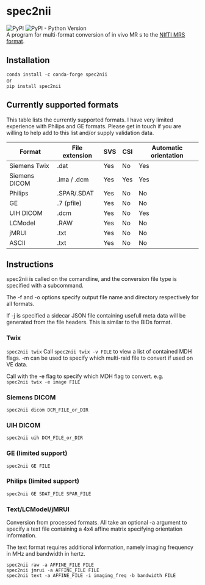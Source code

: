 # spec2nii
![PyPI](https://img.shields.io/pypi/v/spec2nii)
![PyPI - Python Version](https://img.shields.io/pypi/pyversions/spec2nii)  
A program for multi-format conversion of in vivo MR s to the [NIfTI MRS format](https://github.com/wexeee/mrs_nifti_standard).

## Installation
`conda install -c conda-forge spec2nii`  
or  
`pip install spec2nii`

## Currently supported formats
This table lists the currently supported formats. I have very limited experience with Philips and GE formats. Please get in touch if you are willing to help add to this list and/or supply validation data.

| Format        | File extension | SVS | CSI | Automatic orientation |
|---------------|----------------|-----|-----|-----------------------|
| Siemens Twix  | .dat           | Yes | No  | Yes                   |
| Siemens DICOM | .ima / .dcm    | Yes | Yes | Yes                   |
| Philips       | .SPAR/.SDAT    | Yes | No  | No                    |
| GE            | .7 (pfile)     | Yes | No  | No                    |
| UIH DICOM     | .dcm           | Yes | No  | Yes                   |
| LCModel       | .RAW           | Yes | No  | No                    |
| jMRUI         | .txt           | Yes | No  | No                    |
| ASCII         | .txt           | Yes | No  | No                    |

## Instructions
spec2nii is called on the comandline, and the conversion file type is specified with a subcommand.

The -f and -o options specify output file name and directory respectively for all formats.

If -j is specified a sidecar JSON file containing usefull meta data will be generated from the file headers. This is similar to the BIDs format.

### Twix
`spec2nii twix`
Call `spec2nii twix -v FILE` to view a list of contained MDH flags. -m can be used to specify which multi-raid file to convert if used on VE data.

Call with the -e flag to specify which MDH flag to convert. e.g.  
`spec2nii twix -e image FILE`

### Siemens DICOM
`spec2nii dicom DCM_FILE_or_DIR`

### UIH DICOM
`spec2nii uih DCM_FILE_or_DIR`

### GE (limited support)
`spec2nii GE FILE`

### Philips (limited support)
`spec2nii GE SDAT_FILE SPAR_FILE`

### Text/LCModel/jMRUI
Conversion from processed formats.
All take an optional -a argument to specify a text file containing a 4x4 affine matrix specifying orientation information.

The text format requires additional information, namely imaging frequency in MHz and bandwidth in hertz.

`spec2nii raw -a AFFINE_FILE FILE`  
`spec2nii jmrui -a AFFINE_FILE FILE`  
`spec2nii text -a AFFINE_FILE -i imaging_freq -b bandwidth FILE`

